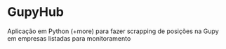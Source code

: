 # GupyHub
Aplicação em Python (+more) para fazer scrapping de posições na Gupy em empresas listadas para monitoramento
